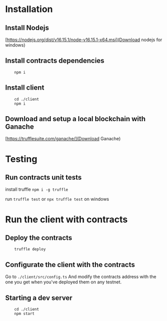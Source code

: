 

# Installation

## Install Nodejs
[https://nodejs.org/dist/v16.15.1/node-v16.15.1-x64.msi](Download nodejs for windows)

## Install contracts dependencies
```
	npm i
```

## Install client

```
	cd ./client
	npm i
```

## Download and setup a local blockchain with Ganache

[https://trufflesuite.com/ganache/](Download Ganache)

# Testing

## Run contracts unit tests

install truffle `npm i -g truffle`

run `truffle test` or `npx truffle test` on windows


# Run the client with contracts

## Deploy the contracts
```
	truffle deploy
```
## Configurate the client with the contracts

Go to `./client/src/config.ts`
And modify the contracts address with the one you get when you've deployed them on any testnet.
## Starting a dev server
```
	cd ./client
	npm start
```
